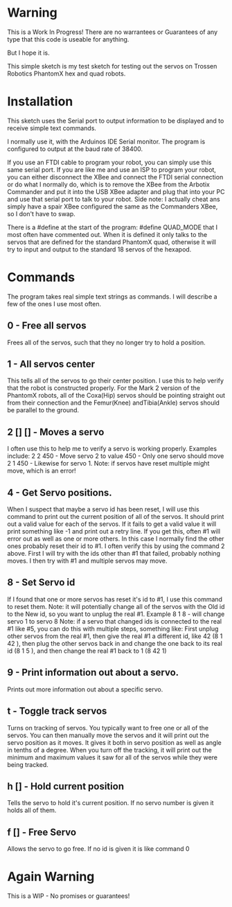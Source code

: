 Warning
=======

This is a Work In Progress!  There are no warrantees or Guarantees of any type that this code is useable for anything.  

But I hope it is.

This simple sketch is my test sketch for testing out the servos on Trossen Robotics PhantomX hex and quad robots.

Installation
============

This sketch uses the Serial port to output information to be displayed and to receive simple text commands. 

I normally use it, with the Arduinos IDE Serial monitor.  The program is configured to output at the baud rate
of 38400.

If you use an FTDI cable to program your robot, you can simply use this same serial port.  If you are like me and
use an ISP to program your robot, you can either disconnect the XBee and connect the FTDI serial connection or do
what I normally do, which is to remove the XBee from the Arbotix Commander and put it into the USB XBee adapter and
plug that into your PC and use that serial port to talk to your robot.   Side note: I actually cheat ans simply have
a spair XBee configured the same as the Commanders XBee, so I don't have to swap.

There is a #define at the start of the program: #define QUAD_MODE
that I most often have commented out.  When it is defined it only talks to the servos that are defined for the standard
PhantomX quad, otherwise it will try to input and output to the standard 18 servos of the hexapod.

Commands
========

The program takes real simple text strings as commands.  I will  describe a few of the ones I use most often.

0<cr> - Free all servos
-----------------------
Frees all of the servos, such that they no longer try to hold a position.

1<cr> - All servos center
-------------------------
This tells all of the servos to go their center position.  I use this to help verify that the robot is constructed
properly.  For the Mark 2 version of the PhantomX robots, all of the Coxa(Hip) servos should be pointing straight 
out from their connection and the Femur(Knee) andTibia(Ankle) servos should be parallel to the ground.  

2 [<servo>] <position> [<speed>]<cr> - Moves a servo
----------------------------------------------------
I often use this to help me to verify a servo is working properly.  Examples include:
    2 2 450<cr> - Move servo 2 to value 450 - Only one servo should move
    2 1 450<cr> - Likewise for servo 1.  Note: if servos have reset multiple might move, which is an error!
    
4<cr> - Get Servo positions.
----------------------------
When I suspect that maybe a servo id has been reset, I will use this command to print out the current position
of all of the servos.  It should print out a valid value for each of the servos.  If it fails to get a valid
value it will print something like -1 and print out a retry line.  If you get this, often #1 will error out as
well as one or more others.  In this case I normally find the other ones probably reset their id to #1.  I often
verify this by using the command 2 above.  First I will try with the ids other than #1 that failed, probably nothing
moves.  I then try with #1 and multiple servos may move.

8 <old id> <new id> <cr> - Set Servo id
------------------------
If I found that one or more servos has reset it's id to #1, I use this command to reset them.  Note: it will 
potentially change all of the servos with the Old id to the New id, so you want to unplug the real #1.  Example
    8 1 8<cr> - will change servo 1 to servo 8
Note: if a servo that changed ids is connected to the real #1 like #5, you can do this with multiple steps, something like:
First unplug other servos from the real #1, then give the real #1 a different id, like 42 (8 1 42 <cr>), 
then plug the other servos back in and change the one back to its real id (8 1 5 <cr>), and then change the real #1 back
to 1 (8 42 1)

9 <id><cr> - Print information out about a servo.
-------------------------------------------------
Prints out more information out about a specific servo.

t<cr> - Toggle track servos
---------------------------
Turns on tracking of servos.  You typically want to free one or all of the servos.  You can then manually move the 
servos and it will print out the servo position as it moves.  It gives it both in servo position as well as angle in
tenths of a degree.  When you turn off the tracking, it will print out the minimum and maximum values it saw for all 
of the servos while they were being tracked.

h [<id>]<cr> - Hold current position
------------------------------------
Tells the servo to hold it's current position.  If no servo number is given it holds all of them.

f [<id>]<cr> - Free Servo
-------------------------
Allows the servo to go free.  If no id is given it is like command 0


Again Warning
=============

This is a WIP - No promises or guarantees!
